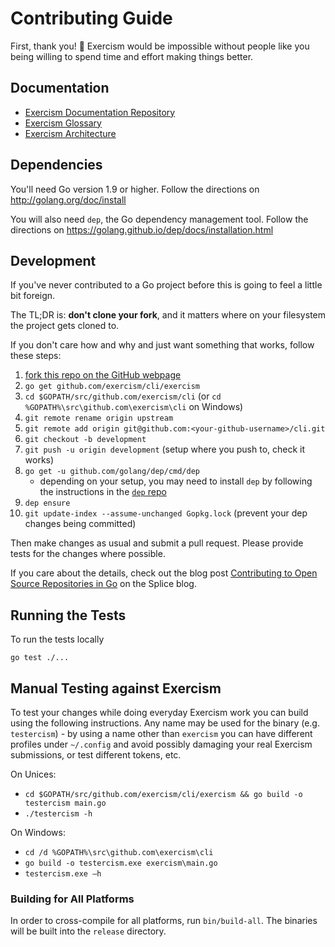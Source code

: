 # Contributing Guide

First, thank you! :tada:
Exercism would be impossible without people like you being willing to spend time and effort making things better.

## Documentation
* [Exercism Documentation Repository](https://github.com/exercism/docs)
* [Exercism Glossary](https://github.com/exercism/docs/blob/master/about/glossary.md)
* [Exercism Architecture](https://github.com/exercism/docs/blob/master/about/architecture.md)

## Dependencies

You'll need Go version 1.9 or higher. Follow the directions on http://golang.org/doc/install

You will also need `dep`, the Go dependency management tool. Follow the directions on https://golang.github.io/dep/docs/installation.html

## Development

If you've never contributed to a Go project before this is going to feel a little bit foreign.

The TL;DR is: **don't clone your fork**, and it matters where on your filesystem the project gets cloned to.

If you don't care how and why and just want something that works, follow these steps:

1. [fork this repo on the GitHub webpage][fork]
1. `go get github.com/exercism/cli/exercism`
1. `cd $GOPATH/src/github.com/exercism/cli` (or `cd %GOPATH%\src\github.com\exercism\cli` on Windows)
1. `git remote rename origin upstream`
1. `git remote add origin git@github.com:<your-github-username>/cli.git`
1. `git checkout -b development`
1. `git push -u origin development` (setup where you push to, check it works)
1. `go get -u github.com/golang/dep/cmd/dep`
   * depending on your setup, you may need to install `dep` by following the instructions in the [`dep` repo](https://github.com/golang/dep)
1. `dep ensure`
1. `git update-index --assume-unchanged Gopkg.lock` (prevent your dep changes being committed)

Then make changes as usual and submit a pull request. Please provide tests for the changes where possible.

If you care about the details, check out the blog post [Contributing to Open Source Repositories in Go][contrib-blog] on the Splice blog.

## Running the Tests

To run the tests locally

```
go test ./...
```

## Manual Testing against Exercism

To test your changes while doing everyday Exercism work you
can build using the following instructions. Any name may be used for the
binary (e.g. `testercism`) - by using a name other than `exercism` you
can have different profiles under `~/.config` and avoid possibly
damaging your real Exercism submissions, or test different tokens, etc.

On Unices:

- `cd $GOPATH/src/github.com/exercism/cli/exercism && go build -o testercism main.go`
- `./testercism -h`

On Windows:

- `cd /d %GOPATH%\src\github.com\exercism\cli`
- `go build -o testercism.exe exercism\main.go`
- `testercism.exe —h`

### Building for All Platforms

In order to cross-compile for all platforms, run `bin/build-all`. The binaries
will be built into the `release` directory.

[fork]: https://github.com/exercism/cli/fork
[contrib-blog]: https://splice.com/blog/contributing-open-source-git-repositories-go/
